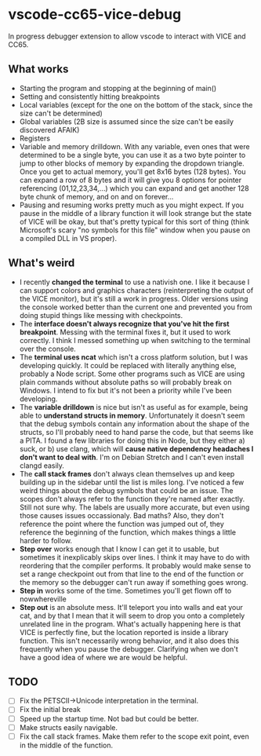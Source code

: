 # vscode-cc65-vice-debug

In progress debugger extension to allow vscode to interact with VICE and CC65.

## What works

- Starting the program and stopping at the beginning of main()
- Setting and consistently hitting breakpoints
- Local variables (except for the one on the bottom of the stack, since the size can't be determined)
- Global variables (2B size is assumed since the size can't be easily discovered AFAIK)
- Registers
- Variable and memory drilldown. With any variable, even ones that were determined to be a single byte, you can use it as a two byte pointer to jump to other blocks of memory by expanding the dropdown triangle. Once you get to actual memory, you'll get 8x16 bytes (128 bytes). You can expand a row of 8 bytes and it will give you 8 options for pointer referencing (01,12,23,34,...) which you can expand and get another 128 byte chunk of memory, and on and on forever...
- Pausing and resuming works pretty much as you might expect. If you pause in the middle of a library function it will look strange but the state of VICE will be okay, but that's pretty typical for this sort of thing (think Microsoft's scary "no symbols for this file" window when you pause on a compiled DLL in VS proper).

## What's weird

- I recently **changed the terminal** to use a nativish one. I like it because I can support colors and graphics characters (reinterpreting the output of the VICE monitor), but it's still a work in progress. Older versions using the console worked better than the current one and prevented you from doing stupid things like messing with checkpoints.
- The **interface doesn't always recognize that you've hit the first breakpoint**. Messing with the terminal fixes it, but it used to work correctly. I think I messed something up when switching to the terminal over the console.
- The **terminal uses ncat** which isn't a cross platform solution, but I was developing quickly. It could be replaced with literally anything else, probably a Node script. Some other programs such as VICE are using plain commands without absolute paths so will probably break on Windows. I intend to fix but it's not been a priority while I've been developing.
- The **variable drilldown** is nice but isn't as useful as for example, being able to **understand structs in memory**. Unfortunately it doesn't seem that the debug symbols contain any information about the shape of the structs, so I'll probably need to hand parse the code, but that seems like a PITA. I found a few libraries for doing this in Node, but they either a) suck, or b) use clang, which will **cause native dependency headaches I don't want to deal with**. I'm on Debian Stretch and I can't even install clangd easily.
- The **call stack frames** don't always clean themselves up and keep building up in the sidebar until the list is miles long. I've noticed a few weird things about the debug symbols that could be an issue. The scopes don't always refer to the function they're named after exactly. Still not sure why. The labels are usually more accurate, but even using those causes issues occassionaly. Bad maths? Also, they don't reference the point where the function was jumped out of, they reference the beginning of the function, which makes things a little harder to follow.
- **Step over** works enough that I know I can get it to usable, but sometimes it inexplicably skips over lines. I think it may have to do with reordering that the compiler performs. It probably would make sense to set a range checkpoint out from that line to the end of the function or the memory so the debugger can't run away if something goes wrong.
- **Step in** works some of the time. Sometimes you'll get flown off to nowwhereville
- **Step out** is an absolute mess. It'll teleport you into walls and eat your cat, and by that I mean that it will seem to drop you onto a completely unrelated line in the program. What's actually happening here is that VICE is perfectly fine, but the location reported is inside a library function. This isn't necessarily wrong behavior, and it also does this frequently when you pause the debugger. Clarifying when we don't have a good idea of where we are would be helpful.

## TODO

- [ ] Fix the PETSCII->Unicode interpretation in the terminal.
- [ ] Fix the initial break
- [ ] Speed up the startup time. Not bad but could be better.
- [ ] Make structs easily navigable.
- [ ] Fix the call stack frames. Make them refer to the scope exit point, even in the middle of the function.

